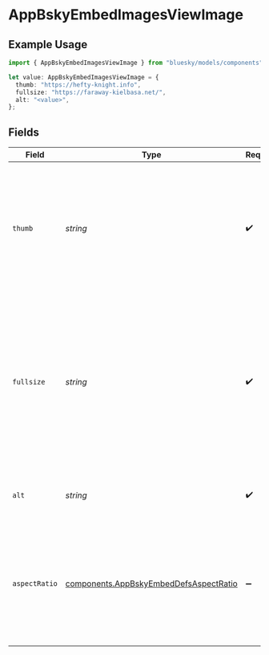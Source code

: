 # AppBskyEmbedImagesViewImage

## Example Usage

```typescript
import { AppBskyEmbedImagesViewImage } from "bluesky/models/components";

let value: AppBskyEmbedImagesViewImage = {
  thumb: "https://hefty-knight.info",
  fullsize: "https://faraway-kielbasa.net/",
  alt: "<value>",
};
```

## Fields

| Field                                                                                                                                                                 | Type                                                                                                                                                                  | Required                                                                                                                                                              | Description                                                                                                                                                           |
| --------------------------------------------------------------------------------------------------------------------------------------------------------------------- | --------------------------------------------------------------------------------------------------------------------------------------------------------------------- | --------------------------------------------------------------------------------------------------------------------------------------------------------------------- | --------------------------------------------------------------------------------------------------------------------------------------------------------------------- |
| `thumb`                                                                                                                                                               | *string*                                                                                                                                                              | :heavy_check_mark:                                                                                                                                                    | Fully-qualified URL where a thumbnail of the image can be fetched. For example, CDN location provided by the App View.                                                |
| `fullsize`                                                                                                                                                            | *string*                                                                                                                                                              | :heavy_check_mark:                                                                                                                                                    | Fully-qualified URL where a large version of the image can be fetched. May or may not be the exact original blob. For example, CDN location provided by the App View. |
| `alt`                                                                                                                                                                 | *string*                                                                                                                                                              | :heavy_check_mark:                                                                                                                                                    | Alt text description of the image, for accessibility.                                                                                                                 |
| `aspectRatio`                                                                                                                                                         | [components.AppBskyEmbedDefsAspectRatio](../../models/components/appbskyembeddefsaspectratio.md)                                                                      | :heavy_minus_sign:                                                                                                                                                    | width:height represents an aspect ratio. It may be approximate, and may not correspond to absolute dimensions in any given unit.                                      |